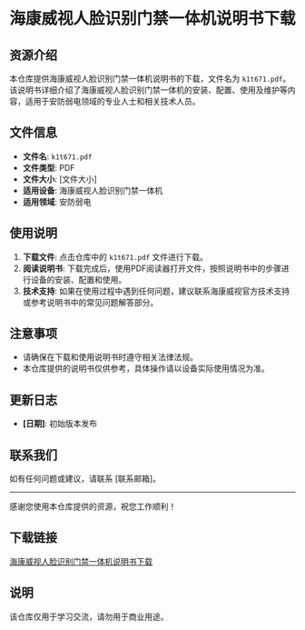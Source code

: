 # 海康威视人脸识别门禁一体机说明书下载

## 资源介绍

本仓库提供海康威视人脸识别门禁一体机说明书的下载，文件名为 `k1t671.pdf`。该说明书详细介绍了海康威视人脸识别门禁一体机的安装、配置、使用及维护等内容，适用于安防弱电领域的专业人士和相关技术人员。

## 文件信息

- **文件名**: `k1t671.pdf`
- **文件类型**: PDF
- **文件大小**: [文件大小]
- **适用设备**: 海康威视人脸识别门禁一体机
- **适用领域**: 安防弱电

## 使用说明

1. **下载文件**: 点击仓库中的 `k1t671.pdf` 文件进行下载。
2. **阅读说明书**: 下载完成后，使用PDF阅读器打开文件，按照说明书中的步骤进行设备的安装、配置和使用。
3. **技术支持**: 如果在使用过程中遇到任何问题，建议联系海康威视官方技术支持或参考说明书中的常见问题解答部分。

## 注意事项

- 请确保在下载和使用说明书时遵守相关法律法规。
- 本仓库提供的说明书仅供参考，具体操作请以设备实际使用情况为准。

## 更新日志

- **[日期]**: 初始版本发布

## 联系我们

如有任何问题或建议，请联系 [联系邮箱]。

---

感谢您使用本仓库提供的资源，祝您工作顺利！

## 下载链接
[海康威视人脸识别门禁一体机说明书下载](https://pan.quark.cn/s/039408ceae42)

## 说明

该仓库仅用于学习交流，请勿用于商业用途。
